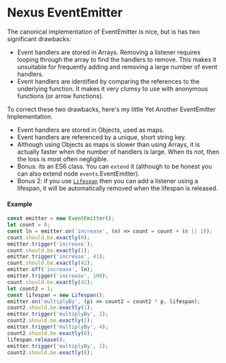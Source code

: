 Nexus EventEmitter
==================

The canonical implementation of EventEmitter is nice, but is has two significant drawbacks:

- Event handlers are stored in Arrays. Removing a listener requires looping through the array to find the handlers to remove. This makes it unsuitable for frequently adding and removing a large number of event handlers.
- Event handlers are identified by comparing the references to the underlying function. It makes it very clumsy to use with anonymous functions (or arrow functions).

To correct these two drawbacks, here's my little Yet Another EventEmitter Implementation.

- Event handlers are stored in Objects, used as maps.
- Event handlers are referenced by a unique, short string key.
- Although using Objects as maps is slower than using Arrays, it is actually faster when the number of handlers is large. When its not, then the loss is most often negligible.
- Bonus: its an ES6 class. You can `extend` it (although to be honest you can also extend node `events`.EventEmitter).
- Bonus 2: if you use [`Lifespan`](https://github.com/elierotenberg/lifespan) then you can add a listener using a lifespan, it will be automatically removed when the lifespan is released.

#### Example

```js
const emitter = new EventEmitter();
let count = 0;
const ln = emitter.on('increase', (n) => count = count + (n || 1));
count.should.be.exactly(0);
emitter.trigger('increase');
count.should.be.exactly(1);
emitter.trigger('increase', 41);
count.should.be.exactly(42);
emitter.off('increase', ln);
emitter.trigger('increase', 100);
count.should.be.exactly(42);
let count2 = 1;
const lifespan = new Lifespan();
emitter.on('multiplyBy', (p) => count2 = count2 * p, lifespan);
count2.should.be.exactly(1);
emitter.trigger('multiplyBy', 2);
count2.should.be.exactly(2);
emitter.trigger('multiplyBy', 4);
count2.should.be.exactly(8);
lifespan.release();
emitter.trigger('multiplyBy', 2);
count2.should.be.exactly(8);
```
